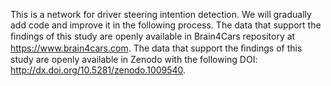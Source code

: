 This is a network for driver steering intention detection.
We will gradually add code and improve it in the following process.
The data that support the ﬁndings of this study are openly available in Brain4Cars repository at https://www.brain4cars.com.
The data that support the ﬁndings of this study are openly available in Zenodo with the following DOI: http://dx.doi.org/10.5281/zenodo.1009540.
